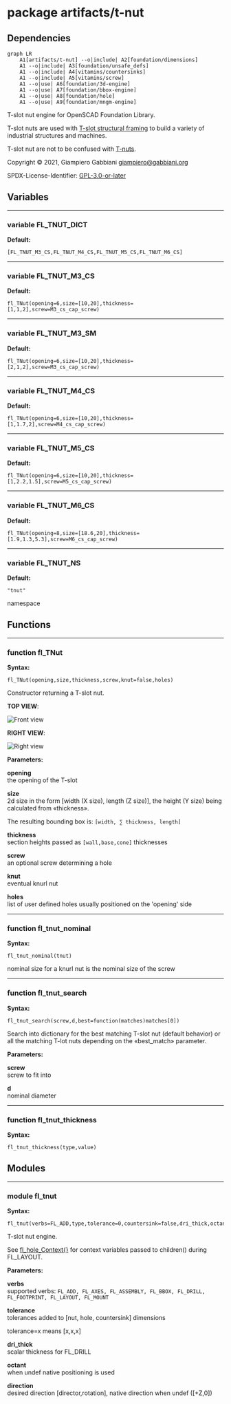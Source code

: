 # package artifacts/t-nut

## Dependencies

```mermaid
graph LR
    A1[artifacts/t-nut] --o|include| A2[foundation/dimensions]
    A1 --o|include| A3[foundation/unsafe_defs]
    A1 --o|include| A4[vitamins/countersinks]
    A1 --o|include| A5[vitamins/screw]
    A1 --o|use| A6[foundation/3d-engine]
    A1 --o|use| A7[foundation/bbox-engine]
    A1 --o|use| A8[foundation/hole]
    A1 --o|use| A9[foundation/mngm-engine]
```

T-slot nut engine for OpenSCAD Foundation Library.

T-slot nuts are used with
[T-slot structural framing](https://en.wikipedia.org/wiki/T-slot_structural_framing)
to build a variety of industrial structures and machines.

T-slot nut are not to be confused with [T-nuts](https://en.wikipedia.org/wiki/T-nut).

Copyright © 2021, Giampiero Gabbiani <giampiero@gabbiani.org>

SPDX-License-Identifier: [GPL-3.0-or-later](https://spdx.org/licenses/GPL-3.0-or-later.html)


## Variables

---

### variable FL_TNUT_DICT

__Default:__

    [FL_TNUT_M3_CS,FL_TNUT_M4_CS,FL_TNUT_M5_CS,FL_TNUT_M6_CS]

---

### variable FL_TNUT_M3_CS

__Default:__

    fl_TNut(opening=6,size=[10,20],thickness=[1,1,2],screw=M3_cs_cap_screw)

---

### variable FL_TNUT_M3_SM

__Default:__

    fl_TNut(opening=6,size=[10,20],thickness=[2,1,2],screw=M3_cs_cap_screw)

---

### variable FL_TNUT_M4_CS

__Default:__

    fl_TNut(opening=6,size=[10,20],thickness=[1,1.7,2],screw=M4_cs_cap_screw)

---

### variable FL_TNUT_M5_CS

__Default:__

    fl_TNut(opening=6,size=[10,20],thickness=[1,2.2,1.5],screw=M5_cs_cap_screw)

---

### variable FL_TNUT_M6_CS

__Default:__

    fl_TNut(opening=8,size=[18.6,20],thickness=[1.9,1.3,5.3],screw=M6_cs_cap_screw)

---

### variable FL_TNUT_NS

__Default:__

    "tnut"

namespace

## Functions

---

### function fl_TNut

__Syntax:__

```text
fl_TNut(opening,size,thickness,screw,knut=false,holes)
```

Constructor returning a T-slot nut.

__TOP VIEW__:

![Front view](800x600/fig_tnut_top_view.png)

__RIGHT VIEW__:

![Right view](800x600/fig_tnut_right_view.png)


__Parameters:__

__opening__  
the opening of the T-slot

__size__  
2d size in the form [width (X size), length (Z size)], the height (Y size)
being calculated from «thickness».

The resulting bounding box is: `[width, ∑ thickness, length]`


__thickness__  
section heights passed as `[wall,base,cone]` thicknesses


__screw__  
an optional screw determining a hole

__knut__  
eventual knurl nut

__holes__  
list of user defined holes usually positioned on the 'opening' side


---

### function fl_tnut_nominal

__Syntax:__

```text
fl_tnut_nominal(tnut)
```

nominal size for a knurl nut is the nominal size of the screw

---

### function fl_tnut_search

__Syntax:__

```text
fl_tnut_search(screw,d,best=function(matches)matches[0])
```

Search into dictionary for the best matching T-slot nut (default behavior)
or all the matching T-lot nuts depending on the «best_match» parameter.


__Parameters:__

__screw__  
screw to fit into

__d__  
nominal diameter


---

### function fl_tnut_thickness

__Syntax:__

```text
fl_tnut_thickness(type,value)
```

## Modules

---

### module fl_tnut

__Syntax:__

    fl_tnut(verbs=FL_ADD,type,tolerance=0,countersink=false,dri_thick,octant,direction)

T-slot nut engine.

See [fl_hole_Context{}](../foundation/hole.md#module-fl_hole_context) for context variables passed to children() during
FL_LAYOUT.



__Parameters:__

__verbs__  
supported verbs: `FL_ADD, FL_AXES, FL_ASSEMBLY, FL_BBOX, FL_DRILL, FL_FOOTPRINT, FL_LAYOUT, FL_MOUNT`

__tolerance__  
tolerances added to [nut, hole, countersink] dimensions

tolerance=x means [x,x,x]


__dri_thick__  
scalar thickness for FL_DRILL

__octant__  
when undef native positioning is used

__direction__  
desired direction [director,rotation], native direction when undef ([+Z,0])


